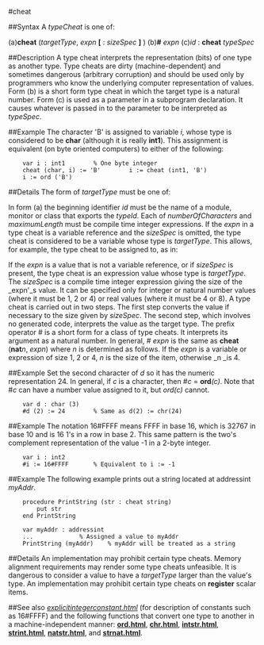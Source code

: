 
#cheat

##Syntax
A _typeCheat_ is one of:

(a)**cheat** (_targetType_, _expn_ **[** : _sizeSpec_ **]** )
(b)**#** _expn_
(c)_id_ : **cheat** _typeSpec_




##Description
A type cheat interprets the representation (bits) of one type as another type. Type cheats are dirty (machine-dependent) and sometimes dangerous (arbitrary corruption) and should be used only by programmers who know the underlying computer representation of values. 
Form (b) is a short form type cheat in which the target type is a natural number.
Form (c) is used as a parameter in a subprogram declaration. It causes whatever is passed in to the parameter to be interpreted as _typeSpec_. 



##Example
The character 'B' is assigned to variable _i_, whose type is considered to be **char** (although it is really **int1**).
This assignment is equivalent (on byte oriented computers) to either of the following:


        var i : int1        % One byte integer
        cheat (char, i) := 'B'        i := cheat (int1, 'B')
        i := ord ('B')
##Details
The form of _targetType_ must be one of:









In form (a) the beginning identifier _id_ must be the name of a module, monitor or class that exports the _typeId_. Each of _numberOfCharacters_ and _maximumLength_ must be compile time integer expressions.
If the _expn_ in a type cheat is a variable reference and the _sizeSpec_ is omitted, the type cheat is considered to be a variable whose type is _targetType_. This allows, for example, the type cheat to be assigned to, as in:



If the _expn_ is a value that is not a variable reference, or if _sizeSpec_ is present, the type cheat is an expression value whose type is _targetType_.
The _sizeSpec_ is a compile time integer expression giving the size of the _expn'_s value. It can be specified only for integer or natural number values (where it must be 1, 2 or 4) or real values (where it must be 4 or 8).
A type cheat is carried out in two steps. The first step converts the value if necessary to the size given by _sizeSpec_. The second step, which involves no generated code, interprets the value as the target type.
The prefix operator # is a short form for a class of type cheats. It interprets its argument as a natural number. In general, # _expn_ is the same as **cheat** (**nat**_n_, _expn_) where _n_ is determined as follows. If the _expn_ is a variable or expression of size 1, 2 or 4, _n_ is the size of the item, otherwise _n _is 4.



##Example
Set the second character of _d_ so it has the numeric representation 24. In general, if _c_ is a character, then #_c_ = **ord**_(c)_. Note that #_c_ can have a number value assigned to it, but _ord(c)_ cannot.


        var d : char (3)
        #d (2) := 24        % Same as d(2) := chr(24)
##Example
The notation 16#FFFF means FFFF in base 16, which is 32767 in base 10 and is 16 1's in a row in base 2. This same pattern is the two's complement representation of the value -1 in a 2-byte integer.


        var i : int2
        #i := 16#FFFF       % Equivalent to i := -1
##Example
The following example prints out a string located at addressint _myAddr_.


        procedure PrintString (str : cheat string)
            put str
        end PrintString 
        
        var myAddr : addressint
        ...             % Assigned a value to myAddr
        PrintString (myAddr)    % myAddr will be treated as a string
##Details
An implementation may prohibit certain type cheats. Memory alignment requirements may render some type cheats unfeasible. It is dangerous to consider a value to have a _targetType_ larger than the value's type. An implementation may prohibit certain type cheats on **register** scalar items.



##See also
_[explicitintegerconstant.html](explicitIntegerConstant)_ (for description of constants such as 16#FFFF) and the following functions that convert one type to another in a machine-independent manner: **[ord.html](ord)**, **[chr.html](chr)**, **[intstr.html](intstr)**, **[strint.html](strint)**, **[natstr.html](natstr)**, and **[strnat.html](strnat)**.


